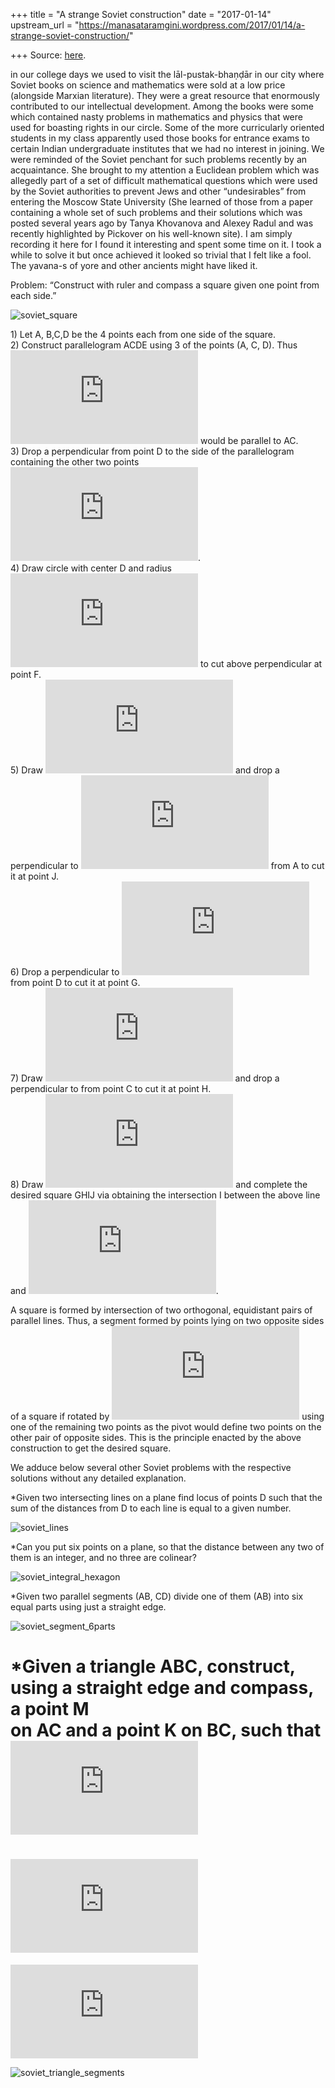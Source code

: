 +++
title = "A strange Soviet construction"
date = "2017-01-14"
upstream_url = "https://manasataramgini.wordpress.com/2017/01/14/a-strange-soviet-construction/"

+++
Source: [here](https://manasataramgini.wordpress.com/2017/01/14/a-strange-soviet-construction/).

in our college days we used to visit the lāl-pustak-bhaṇḍār in our city
where Soviet books on science and mathematics were sold at a low price
(alongside Marxian literature). They were a great resource that
enormously contributed to our intellectual development. Among the books
were some which contained nasty problems in mathematics and physics that
were used for boasting rights in our circle. Some of the more
curricularly oriented students in my class apparently used those books
for entrance exams to certain Indian undergraduate institutes that we
had no interest in joining. We were reminded of the Soviet penchant for
such problems recently by an acquaintance. She brought to my attention a
Euclidean problem which was allegedly part of a set of difficult
mathematical questions which were used by the Soviet authorities to
prevent Jews and other “undesirables” from entering the Moscow State
University (She learned of those from a paper containing a whole set of
such problems and their solutions which was posted several years ago by
Tanya Khovanova and Alexey Radul and was recently highlighted by
Pickover on his well-known site). I am simply recording it here for I
found it interesting and spent some time on it. I took a while to solve
it but once achieved it looked so trivial that I felt like a fool. The
yavana-s of yore and other ancients might have liked it.

Problem: “Construct with ruler and compass a square given one point from
each side.”

![soviet_square](https://manasataramgini.files.wordpress.com/2017/01/soviet_square2.png?w=640)

1\) Let A, B,C,D be the 4 points each from one side of the square.  
2) Construct parallelogram ACDE using 3 of the points (A, C, D). Thus
![\\overleftrightarrow{DE}](https://s0.wp.com/latex.php?latex=%5Coverleftrightarrow%7BDE%7D&bg=ffffff&fg=333333&s=0&c=20201002)
would be parallel to AC.  
3) Drop a perpendicular from point D to the side of the parallelogram
containing the other two points
![\\overline{AC}](https://s0.wp.com/latex.php?latex=%5Coverline%7BAC%7D&bg=ffffff&fg=333333&s=0&c=20201002).  
4) Draw circle with center D and radius
![\\overline{DE}](https://s0.wp.com/latex.php?latex=%5Coverline%7BDE%7D&bg=ffffff&fg=333333&s=0&c=20201002)
to cut above perpendicular at point F.  
5) Draw
![\\overleftrightarrow{BF}](https://s0.wp.com/latex.php?latex=%5Coverleftrightarrow%7BBF%7D&bg=ffffff&fg=333333&s=0&c=20201002)
and drop a perpendicular to
![\\overleftrightarrow{BF}](https://s0.wp.com/latex.php?latex=%5Coverleftrightarrow%7BBF%7D&bg=ffffff&fg=333333&s=0&c=20201002)
from A to cut it at point J.  
6) Drop a perpendicular to
![\\overleftrightarrow{AJ}](https://s0.wp.com/latex.php?latex=%5Coverleftrightarrow%7BAJ%7D&bg=ffffff&fg=333333&s=0&c=20201002)
from point D to cut it at point G.  
7) Draw
![\\overleftrightarrow{GD}](https://s0.wp.com/latex.php?latex=%5Coverleftrightarrow%7BGD%7D&bg=ffffff&fg=333333&s=0&c=20201002)
and drop a perpendicular to from point C to cut it at point H.  
8) Draw
![\\overleftrightarrow{HC}](https://s0.wp.com/latex.php?latex=%5Coverleftrightarrow%7BHC%7D&bg=ffffff&fg=333333&s=0&c=20201002)
and complete the desired square GHIJ via obtaining the intersection I
between the above line and
![\\overleftrightarrow{BF}](https://s0.wp.com/latex.php?latex=%5Coverleftrightarrow%7BBF%7D&bg=ffffff&fg=333333&s=0&c=20201002).

A square is formed by intersection of two orthogonal, equidistant pairs
of parallel lines. Thus, a segment formed by points lying on two
opposite sides of a square if rotated by
![90^o](https://s0.wp.com/latex.php?latex=90%5Eo&bg=ffffff&fg=333333&s=0&c=20201002)
using one of the remaining two points as the pivot would define two
points on the other pair of opposite sides. This is the principle
enacted by the above construction to get the desired square.

We adduce below several other Soviet problems with the respective
solutions without any detailed explanation.

\*Given two intersecting lines on a plane find locus of points D such
that the sum of the distances from D to each line is equal to a given
number.

![soviet_lines](https://manasataramgini.files.wordpress.com/2017/01/soviet_lines.png?w=640)

\*Can you put six points on a plane, so that the distance between any
two of them is an integer, and no three are colinear?

![soviet_integral_hexagon](https://manasataramgini.files.wordpress.com/2017/01/soviet_integral_hexagon.png?w=640)

\*Given two parallel segments (AB, CD) divide one of them (AB) into six
equal parts using just a straight edge.

![soviet_segment_6parts](https://manasataramgini.files.wordpress.com/2017/01/soviet_segment_6parts.png?w=640)

\*Given a triangle ABC, construct, using a straight edge and compass, a
point M  
on AC and a point K on BC, such that  
![\\overline{AM}](https://s0.wp.com/latex.php?latex=%5Coverline%7BAM%7D&bg=ffffff&fg=333333&s=0&c=20201002)
=
![\\overline{MK}](https://s0.wp.com/latex.php?latex=%5Coverline%7BMK%7D&bg=ffffff&fg=333333&s=0&c=20201002)
=
![\\overline{BK}](https://s0.wp.com/latex.php?latex=%5Coverline%7BBK%7D&bg=ffffff&fg=333333&s=0&c=20201002)

![soviet_triangle_segments](https://manasataramgini.files.wordpress.com/2017/01/soviet_triangle_segments.png?w=640)
